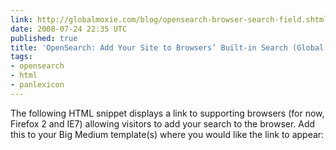 ```yaml
---
link: http://globalmoxie.com/blog/opensearch-browser-search-field.shtml
date: 2008-07-24 22:35 UTC
published: true
title: 'OpenSearch: Add Your Site to Browsers’ Built-in Search (Global Moxie)'
tags:
- opensearch
- html
- panlexicon
---
```


The following HTML snippet displays a link to supporting browsers (for now, Firefox 2 and IE7) allowing visitors to add your search to the browser. Add this to your Big Medium template(s) where you would like the link to appear:

